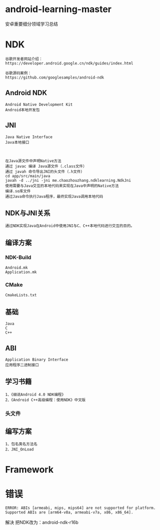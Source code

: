 # android-learning-master
安卓重要细分领域学习总结


# NDK
```
谷歌开发者网站介绍：
https://developer.android.google.cn/ndk/guides/index.html

谷歌源码案例：
https://github.com/googlesamples/android-ndk
```

## Android NDK
```
Android Native Development Kit
Android本地开发包
```
## JNI
```
Java Native Interface
Java本地接口



在Java源文件中声明Native方法
通过 javac 编译 Java源文件（.class文件）
通过 javah 命令导出JNI的头文件（.h文件）
cd app/src/main/java
javah -d ../jni -jni me.chaozhouzhang.ndklearning.NdkJni
使用需要与Java交互的本地代码来实现在Java中声明的Native方法 
编译.so库文件
通过Java命令执行Java程序，最终实现Java调用本地代码
```
## NDK与JNI关系
```
通过NDK实现Java在Android中使用JNI与C、C++本地代码进行交互的目的。
```
## 编译方案
### NDK-Build
```
Android.mk
Application.mk
```
### CMake
```
CmakeLists.txt
```
## 基础
```
Java
C
C++
```
## ABI
```
Application Binary Interface
应用程序二进制接口
```
## 学习书籍
```
1、《细说Android 4.0 NDK编程》
2、《Android C++高级编程：使用NDK》中文版
```
### 头文件

## 编写方案
```
1、包名类名方法名
2、JNI_OnLoad
```
# Framework

# 



# 错误

```
ERROR: ABIs [armeabi, mips, mips64] are not supported for platform. Supported ABIs are [arm64-v8a, armeabi-v7a, x86, x86_64].
```
解决
把NDK改为：android-ndk-r16b





